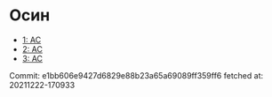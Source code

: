 # Осин
- [1: AC](1.md)
- [2: AC](2.md)
- [3: AC](3.md)

Commit: e1bb606e9427d6829e88b23a65a69089ff359ff6
 fetched at: 20211222-170933
